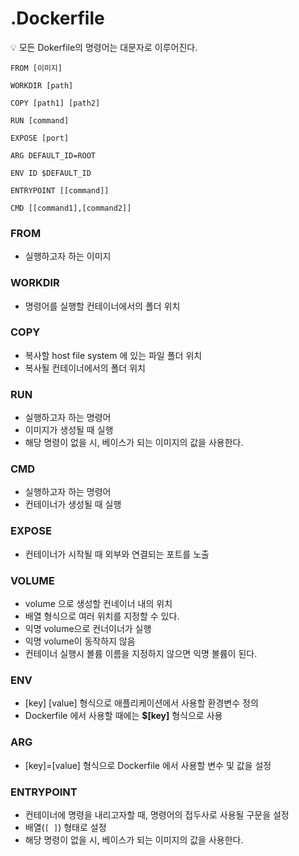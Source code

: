 # .Dockerfile

<aside>
💡 모든 Dokerfile의 명령어는 대문자로 이루어진다.

</aside>

```docker
FROM [이미지]

WORKDIR [path]

COPY [path1] [path2]

RUN [command]

EXPOSE [port]

ARG DEFAULT_ID=ROOT

ENV ID $DEFAULT_ID

ENTRYPOINT [[command]]

CMD [[command1],[command2]]
```

### FROM

- 실행하고자 하는 이미지

### WORKDIR

- 명령어를 실행할 컨테이너에서의 폴더 위치

### COPY

- 복사할 host file system 에 있는 파일 폴더 위치
- 복사될 컨테이너에서의 폴더 위치

### RUN

- 실행하고자 하는 명령어
- 이미지가 생성될 때 실행
- 해당 명령이 없을 시, 베이스가 되는 이미지의 값을 사용한다.

### CMD

- 실행하고자 하는 명령어
- 컨테이너가 생성될 때 실행

### EXPOSE

- 컨테이너가 시작될 때 외부와 연결되는 포트를 노출

### VOLUME

- volume 으로 생성할 컨네이너 내의 위치
- 배열 형식으로 여러 위치를 지정할 수 있다.
- 익명 volume으로 컨너이너가 실행
- 익명 volume이 동작하지 않음
- 컨테이너 실행시 볼륨 이름을 지정하지 않으면 익명 볼륨이 된다.

### ENV

- [key] [value] 형식으로 애플리케이션에서 사용할 환경변수 정의
- Dockerfile 에서 사용할 때에는 **$[key]** 형식으로 사용

### ARG

- [key]=[value] 형식으로 Dockerfile 에서 사용할 변수 및 값을 설정

### ENTRYPOINT

- 컨테이너에 명령을 내리고자할 때, 명령어의 접두사로 사용될 구문을 설정
- 배열(`[ ]`) 형태로 설정
- 해당 명령이 없을 시, 베이스가 되는 이미지의 값을 사용한다.
